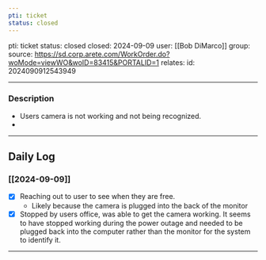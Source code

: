```yaml
---
pti: ticket
status: closed
---
```

pti: ticket 
status: closed
closed: 2024-09-09
user: [[Bob DiMarco]]
group: 
source: https://sd.corp.arete.com/WorkOrder.do?woMode=viewWO&woID=83415&PORTALID=1
relates: 
id: 2024090912543949

---
### Description
- Users camera is not working and not being recognized.
-

---
## Daily Log
### [[2024-09-09]]
- [x] Reaching out to user to see when they are free.
	- Likely because the camera is plugged into the back of the monitor 
- [x] Stopped by users office, was able to get the camera working. It seems to have stopped working during the power outage and needed to be plugged back into the computer rather than the monitor for the system to identify it.
---




